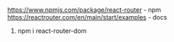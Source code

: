 #

https://www.npmjs.com/package/react-router - npm
https://reactrouter.com/en/main/start/examples - docs

1. npm i react-router-dom